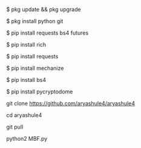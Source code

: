 $ pkg update && pkg upgrade

$ pkg install python git

$ pip install requests bs4 futures

$ pip install rich

$ pip install requests

$ pip install mechanize

$ pip install bs4

$ pip install pycryptodome

git clone https://github.com/aryashule4/aryashule4

cd aryashule4

git pull

python2 MBF.py
